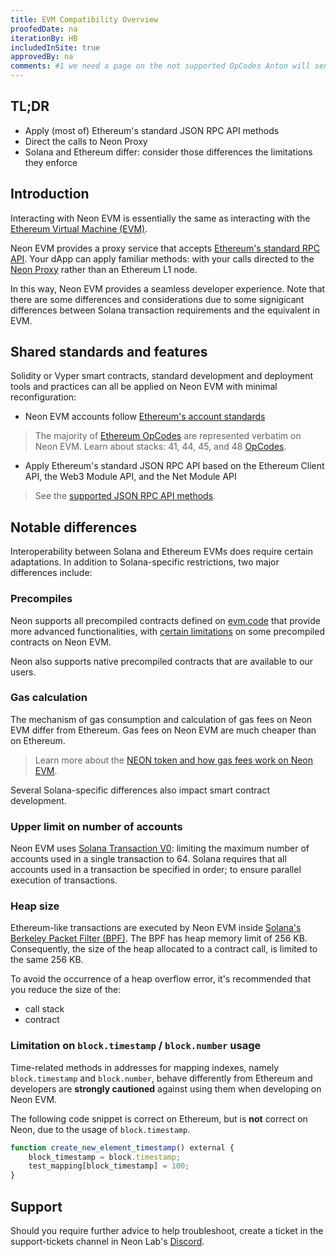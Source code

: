 ```yaml
---
title: EVM Compatibility Overview
proofedDate: na
iterationBy: HB
includedInSite: true
approvedBy: na
comments: #1 we need a page on the not supported OpCodes Anton will send by slack #2 Requires supported precompiles Anton can provide by slack + explanation of WHY they are not supported #3 Requires a list of native precomiled contracts Anton can provide by slack [actually, the yellow paper https://ethereum.github.io/yellowpaper/paper.pdf is not a great source for the opcodes -- using docs instead]
---
```


## TL;DR

- Apply (most of) Ethereum's standard JSON RPC API methods
- Direct the calls to Neon Proxy
- Solana and Ethereum differ: consider those differences the limitations they enforce

## Introduction

Interacting with Neon EVM is essentially the same as interacting with the [Ethereum Virtual Machine (EVM)](https://ethereum.org/en/developers/docs/evm/).

Neon EVM provides a proxy service that accepts [Ethereum's standard RPC API](https://ethereum.github.io/execution-apis/api-documentation/). Your dApp can apply familiar methods: with your calls directed to the [Neon Proxy](../about/neon_ecosystem#neon-proxy) rather than an Ethereum L1 node.

In this way, Neon EVM provides a seamless developer experience. Note that there are some differences and considerations due to some signigicant differences between Solana transaction requirements and the equivalent in EVM. 

## Shared standards and features

Solidity or Vyper smart contracts, standard development and deployment tools and practices can all be applied on Neon EVM with minimal reconfiguration:

- Neon EVM accounts follow [Ethereum's account standards](https://ethereum.org/en/developers/docs/accounts/) 

>  The majority of [Ethereum OpCodes](https://ethereum.org/en/developers/docs/evm/opcodes) are represented verbatim on Neon EVM. Learn about stacks: 41, 44, 45, and 48 [OpCodes](opcodes).
 
- Apply Ethereum's standard JSON RPC API based on the Ethereum Client API, the Web3 Module API, and the Net Module API

> See the [supported JSON RPC API methods](./json_rpc_api_methods).

## Notable differences

Interoperability between Solana and Ethereum EVMs does require certain adaptations. In addition to Solana-specific restrictions, two major differences include:

### Precompiles
Neon supports all precompiled contracts defined on [evm.code](https://www.evm.codes/precompiled?fork=merge) that provide more advanced functionalities, with [certain limitations](./precompiles#limitations) on some precompiled contracts on Neon EVM.


Neon also supports native precompiled contracts that are available to our users.


### Gas calculation
The mechanism of gas consumption and calculation of gas fees on Neon EVM differ from Ethereum. Gas fees on Neon EVM are much cheaper than on Ethereum. 

<!-- Oleg could provide metrics on one transfer. Once mainnet launched can we compare Neon + Solana to L2 and Rollups Yuri has for tx such as transfers and swaps -->

> Learn more about the [NEON token and how gas fees work on Neon EVM](../../docs/tokens/gas_fees.md).

Several Solana-specific differences also impact smart contract development.

### Upper limit on number of accounts
<!-- link to solana tx renamed and relinked -->
Neon EVM uses [Solana Transaction V0](https://docs.solana.com/developing/versioned-transactions): limiting the maximum number of accounts used in a single transaction to 64. Solana requires that all accounts used in a transaction be specified in order; to ensure parallel execution of transactions.

<!-- go deeper on HOW to modify the contract to constrain account numbers Anton will pass in slack
  -->

### Heap size
Ethereum-like transactions are executed by Neon EVM inside [Solana's Berkeley Packet Filter (BPF)](https://docs.solana.com/developing/on-chain-programs/overview#berkeley-packet-filter-bpf). The BPF has heap memory limit of 256 KB. Consequently, the size of the heap allocated to a contract call, is limited to the same 256 KB.

To avoid the occurrence of a heap overflow error, it's recommended that you reduce the size of the:
- call stack
- contract

<!-- support users further on HOW to reduce heap size?

Can we show logs ?screenshot and name of service? to demonstrate when the issue is heap size? == detection method ?? Oleg should be able to provide -->


### Limitation on `block.timestamp` / `block.number` usage
Time-related methods in addresses for mapping indexes, namely `block.timestamp` and `block.number`, behave differently from Ethereum and developers are **strongly cautioned** against using them when developing on Neon EVM. 

The following code snippet is correct on Ethereum, but is **not** correct on Neon, due to the usage of `block.timestamp`.
```javascript
function create_new_element_timestamp() external {
	block_timestamp = block.timestamp;
	test_mapping[block_timestamp] = 100;
}
```

## Support

Should you require further advice to help troubleshoot, create a ticket in the support-tickets channel in Neon Lab's [Discord](https://discord.gg/neonevm).